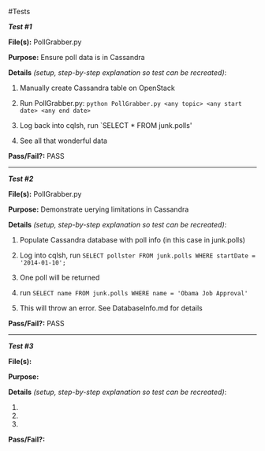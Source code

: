 #Tests

**_Test #1_**

**File(s):** PollGrabber.py

**Purpose:** Ensure poll data is in Cassandra

**Details** _(setup, step-by-step explanation so test can be recreated)_: 

1. Manually create Cassandra table on OpenStack

2. Run PollGrabber.py: `python PollGrabber.py <any topic> <any start date> <any end date>`

3. Log back into cqlsh, run `SELECT * FROM junk.polls'

4. See all that wonderful data

**Pass/Fail?:** PASS
______________________________________________________________________________

**_Test #2_**

**File(s):** PollGrabber.py

**Purpose:** Demonstrate uerying limitations in Cassandra

**Details** _(setup, step-by-step explanation so test can be recreated)_: 

1. Populate Cassandra database with poll info (in this case in junk.polls)

2. Log into cqlsh, run `SELECT pollster FROM junk.polls WHERE startDate = '2014-01-10';`

3. One poll will be returned

4. run `SELECT name FROM junk.polls WHERE name = 'Obama Job Approval'`

5. This will throw an error. See DatabaseInfo.md for details

**Pass/Fail?:** PASS
______________________________________________________________________________

**_Test #3_**

**File(s):** 

**Purpose:** 

**Details** _(setup, step-by-step explanation so test can be recreated)_: 

1. 

2. 

3. 

**Pass/Fail?:** 
